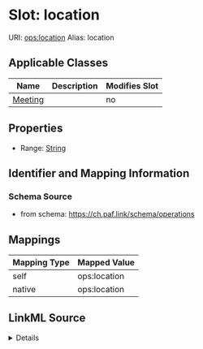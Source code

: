 

# Slot: location 



URI: [ops:location](https://ch.paf.link/schema/operations/location)
Alias: location

<!-- no inheritance hierarchy -->





## Applicable Classes

| Name | Description | Modifies Slot |
| --- | --- | --- |
| [Meeting](Meeting.md) |  |  no  |







## Properties

* Range: [String](String.md)





## Identifier and Mapping Information







### Schema Source


* from schema: https://ch.paf.link/schema/operations




## Mappings

| Mapping Type | Mapped Value |
| ---  | ---  |
| self | ops:location |
| native | ops:location |




## LinkML Source

<details>
```yaml
name: location
from_schema: https://ch.paf.link/schema/operations
rank: 1000
alias: location
domain_of:
- Meeting
range: string

```
</details>